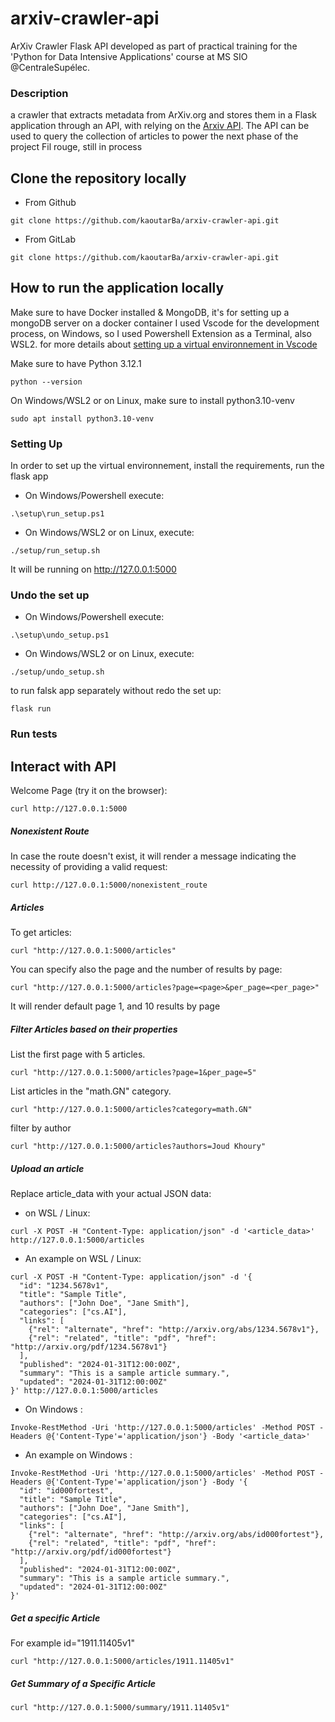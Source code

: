 # arxiv-crawler-api
ArXiv Crawler Flask API developed as part of practical training for the 'Python for Data Intensive Applications' course at MS SIO @CentraleSupélec.
### Description
a crawler that extracts metadata from ArXiv.org and stores them in a Flask application through an API, with relying on the [Arxiv API](https://info.arxiv.org/help/api/index.html).
The API can be used to query the collection of articles to power the next phase of the project Fil rouge, still in process

## Clone the repository locally
- From Github
```
git clone https://github.com/kaoutarBa/arxiv-crawler-api.git
```
- From GitLab
```
git clone https://github.com/kaoutarBa/arxiv-crawler-api.git
```

## How to run the application locally
Make sure to have Docker installed & MongoDB, it's for setting up a mongoDB server on a docker container
I used Vscode for the development process, on Windows, so I used Powershell Extension as a Terminal, also WSL2.
for more details about [setting up a virtual environnement in Vscode](https://medium.com/@dipan.saha/managing-git-repositories-with-vscode-setting-up-a-virtual-environment-62980b9e8106)

Make sure to have Python 3.12.1
```
python --version
```

On Windows/WSL2 or on Linux, make sure to install python3.10-venv
```
sudo apt install python3.10-venv
```
### Setting Up
In order to set up the virtual environnement, install the requirements, run the flask app
- On Windows/Powershell execute: 
```
.\setup\run_setup.ps1
```
- On Windows/WSL2 or on Linux, execute:
```
./setup/run_setup.sh
```
It will be running on http://127.0.0.1:5000

### Undo the set up
- On Windows/Powershell execute: 
```
.\setup\undo_setup.ps1
```
- On Windows/WSL2 or on Linux, execute:
```
./setup/undo_setup.sh
```
to run falsk app separately without redo the set up:
```
flask run
```
### Run tests

## Interact with API

Welcome Page (try it on the browser):
```
curl http://127.0.0.1:5000
```

##### Nonexistent Route
In case the route doesn't exist, it will render a message indicating the necessity of providing a valid request:
```
curl http://127.0.0.1:5000/nonexistent_route
```
##### Articles
To get articles:

```
curl "http://127.0.0.1:5000/articles"
```
You can specify also the page and the number of results by page:

```
curl "http://127.0.0.1:5000/articles?page=<page>&per_page=<per_page>"
```
It will render default page 1, and 10 results by page

##### Filter Articles based on their properties
List the first page with 5 articles.
```
curl "http://127.0.0.1:5000/articles?page=1&per_page=5"
```
List articles in the "math.GN" category.
```
curl "http://127.0.0.1:5000/articles?category=math.GN"
```
filter by author
```
curl "http://127.0.0.1:5000/articles?authors=Joud Khoury"
```
##### Upload an article 
Replace article_data with your actual JSON data:
- on WSL / Linux:
```
curl -X POST -H "Content-Type: application/json" -d '<article_data>' http://127.0.0.1:5000/articles
```
- An example on WSL / Linux:
```
curl -X POST -H "Content-Type: application/json" -d '{
  "id": "1234.5678v1",
  "title": "Sample Title",
  "authors": ["John Doe", "Jane Smith"],
  "categories": ["cs.AI"],
  "links": [
    {"rel": "alternate", "href": "http://arxiv.org/abs/1234.5678v1"},
    {"rel": "related", "title": "pdf", "href": "http://arxiv.org/pdf/1234.5678v1"}
  ],
  "published": "2024-01-31T12:00:00Z",
  "summary": "This is a sample article summary.",
  "updated": "2024-01-31T12:00:00Z"
}' http://127.0.0.1:5000/articles

```
- On Windows : 
```
Invoke-RestMethod -Uri 'http://127.0.0.1:5000/articles' -Method POST -Headers @{'Content-Type'='application/json'} -Body '<article_data>'

```
- An example on Windows :
```
Invoke-RestMethod -Uri 'http://127.0.0.1:5000/articles' -Method POST -Headers @{'Content-Type'='application/json'} -Body '{
  "id": "id000fortest",
  "title": "Sample Title",
  "authors": ["John Doe", "Jane Smith"],
  "categories": ["cs.AI"],
  "links": [
    {"rel": "alternate", "href": "http://arxiv.org/abs/id000fortest"},
    {"rel": "related", "title": "pdf", "href": "http://arxiv.org/pdf/id000fortest"}
  ],
  "published": "2024-01-31T12:00:00Z",
  "summary": "This is a sample article summary.",
  "updated": "2024-01-31T12:00:00Z"
}'
```


##### Get a specific Article
For example id="1911.11405v1"
```
curl "http://127.0.0.1:5000/articles/1911.11405v1"
```
##### Get Summary of a Specific Article
```
curl "http://127.0.0.1:5000/summary/1911.11405v1"
```
